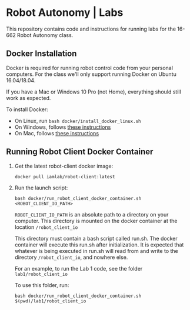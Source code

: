 # Robot Autonomy | Labs

This repository contains code and instructions for running labs for the 16-662 Robot Autonomy class.

## Docker Installation

Docker is required for running robot control code from your personal computers.
For the class we'll only support running Docker on Ubuntu 16.04/18.04.

If you have a Mac or Windows 10 Pro (not Home), everything should still work as expected.

To install Docker:
- On Linux, run `bash docker/install_docker_linux.sh`
- On Windows, follows [these instructions](https://docs.docker.com/docker-for-windows/)
- On Mac, follows [these instructions](https://docs.docker.com/docker-for-mac/install/)

## Running Robot Client Docker Container

1. Get the latest robot-client docker image:

   `docker pull iamlab/robot-client:latest`

2. Run the launch script:

   `bash docker/run_robot_client_docker_container.sh <ROBOT_CLIENT_IO_PATH>`

   `ROBOT_CLIENT_IO_PATH` is an absolute path to a directory on your computer. This directory is mounted on the docker container at the location `/robot_client_io`

   This directory must contain a bash script called run.sh. The docker container will execute this run.sh after initialization. It is expected that whatever is being executed in run.sh will read from and write to the directory `/robot_client_io`, and nowhere else.

   For an example, to run the Lab 1 code, see the folder `lab1/robot_client_io` 
   
   To use this folder, run:

   `bash docker/run_robot_client_docker_container.sh $(pwd)/lab1/robot_client_io`

